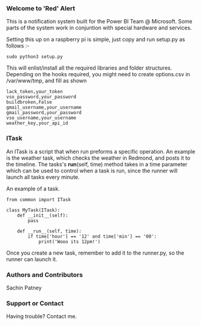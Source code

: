### Welcome to 'Red' Alert

This is a notification system built for the Power BI Team @ Microsoft. Some parts of the system work in conjuntion with special hardware and services. 

Setting this up on a raspberry pi is simple, just copy and run setup.py as follows :-

```
sudo python3 setup.py
```

This will enlist/install all the required libraries and folder structures. Depending on the hooks required, you might need to create options.csv in /var/www/tmp, and fill as shown

```
lack_token,your_token
vso_password,your_password
buildbroken,False
gmail_username,your_username
gmail_password,your_password
vso_username,your_username
weather_key,your_api_id
```

### ITask
An ITask is a script that when run preforms a specific operation. An example is the weather task, which checks the weather in Redmond, and posts it to the timeline. The tasks's __run__(self, time) method takes in a time parameter which can be used to control when a task is run, since the runner will launch all tasks every minute. 

An example of a task.

```
from common import ITask

class MyTask(ITask):
    def __init__(self):
        pass

    def __run__(self, time):
        if time['hour'] == '12' and time['min'] == '00':
            print('Wooo its 12pm!')
```

Once you create a new task, remember to add it to the runner.py, so the runner can launch it.

### Authors and Contributors
Sachin Patney

### Support or Contact
Having trouble? Contact me.
